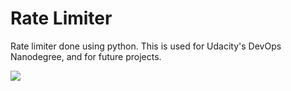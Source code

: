 # Rate Limiter

Rate limiter done using python. This is used for Udacity's DevOps Nanodegree, and for future projects.

<img src="https://user-images.githubusercontent.com/6856382/229306891-8725553b-5a81-40fe-a7c7-96838d56e738.jpeg"/>
